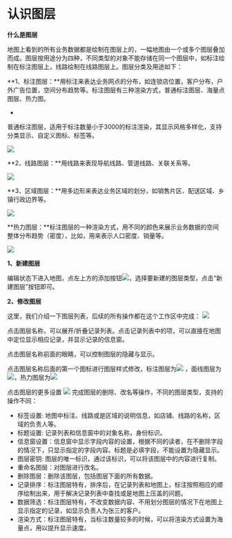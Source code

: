 # 认识图层
**什么是图层**

地图上看到的所有业务数据都是绘制在图层上的，一幅地图由一个或多个图层叠加而成。图层按用途分为四种，不同类型的对象不能存储在同一个图层中，如标注绘制在标注图层上，线路绘制在线路图层上。图层分类及用途如下：

**1、标注图层：**用标注来表达业务网点的分布，如连锁店位置，客户分布，户外广告位置，空间分布趋势等。标注图层有三种渲染方式，普通标注图层、海量点图层、热力图。

* 
普通标注图层，适用于标注数量小于3000的标注渲染，其显示风格多样化，支持分类显示、自定义图标、标签等。

![](http://pic.dituwuyou.com/map%2Fpicture%2Fmarker-layer.jpg)


**2、线路图层：**用线路来表现导航线路、管道线路、关联关系等。

![](http://pic.dituwuyou.com/map%2Fpicture%2Fline-layer.jpg)

**3、区域图层：**用多边形来表达业务区域的划分，如销售片区、配送区域、乡镇行政边界等。

![](http://pic.dituwuyou.com/map%2Fpicture%2Fregion-layer.jpg)

**热力图层：**标注图层的一种渲染方式，用不同的颜色来展示业务数据的空间整体分布趋势（密度），比如，用来表示人口密度、销量等。

![](http://pic.dituwuyou.com/map%2Fpicture%2Fheatmap-layer.jpg)

**1、新建图层**

编辑状态下进入地图，点左上方的添加按钮![](http://pic.dituwuyou.com/map%2Fpicture%2Ficon%2Faddlayer.png)，选择要新建的图层类型，点击“新建图层”按钮即可。

**2、修改图层**

这里，我们介绍一下图层列表，后续的所有操作都在这个工作区中完成：
![](http://pic.dituwuyou.com/map%2Fpicture%2Flayerlist.png)

点击图层名称，可以展开/折叠记录列表。点击记录列表中的项，可以直接在地图中定位显示相应记录，并显示记录的信息窗。

点击图层名称前面的眼睛，可以控制图层的隐藏与显示。

点击图层名称后面的第一个图标进行图层样式修改，标注图层为![](http://pic.dituwuyou.com/map%2Fpicture%2Ficon%2Fqipao.jpg) ，面线图层为![](http://pic.dituwuyou.com/map%2Fpicture%2Ficon%2Fregionstyle.png)，热力图层为![](http://pic.dituwuyou.com/map%2Fpicture%2Ficon%2Fheatstyle.png)

点击图层的更多设置 ![](http://pic.dituwuyou.com/map%2Fpicture%2Ficon%2Flayersetting.png) 完成图层的删除、改名等操作，不同的图层类型，支持的操作不同：

* 标签设置: 地图中标注、线路或是区域的说明信息，如店铺、线路的名称，区域的负责人等。
* 标题设置: 记录列表和信息窗中的对象名称，身份标识。
* 信息窗设置：信息窗中显示字段内容的设置，根据不同的读者，在不删除字段的情况下，只显示指定的字段内容。标题是必填字段，不能设置为隐藏显示。
* 图层密钥: 图层的唯一标识，通过该标识，可以将该图层中的内容进行复制。
* 重命名图层：对图层进行改名。
* 删除图层：删除该图层，包括图层下面的所有数据。
* 记录排序：标注图层特有，排序后，在记录列表和地图上，标注按照相应的顺序绘制出来，用于解决记录列表中查找或是地图上压盖的问题。
* 数据筛选：标注图层特有，不改变数据内容、不用划分图层的情况下在地图上显示指定的记录，如显示负责人为张三的客户。
* 渲染方式：标注图层特有，当标注数量较多的时候，可以将渲染方式设置为海量点，用以提升显示速度。

